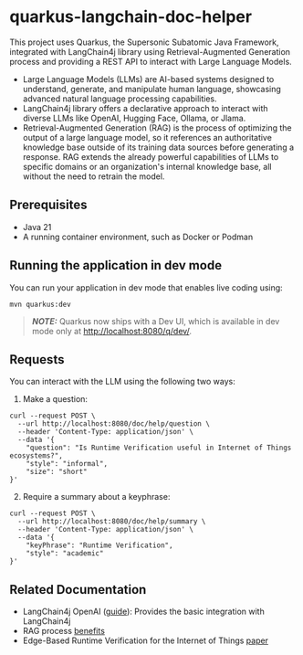 # quarkus-langchain-doc-helper

This project uses Quarkus, the Supersonic Subatomic Java Framework, integrated with LangChain4j
library using Retrieval-Augmented Generation process and
providing a REST API to interact with Large Language Models. 

- Large Language Models (LLMs) are AI-based systems designed to understand, generate, and manipulate human language, 
showcasing advanced natural language processing capabilities. 
- LangChain4j library offers a declarative approach to interact with diverse LLMs like OpenAI, Hugging Face, Ollama, or Jlama.
- Retrieval-Augmented Generation (RAG) is the process of optimizing the output of a large language model, so it references 
an authoritative knowledge base outside of its training data sources before generating a response. RAG extends the already
powerful capabilities of LLMs to specific domains or an organization's internal knowledge base, all without the need to retrain the model.

## Prerequisites
- Java 21
- A running container environment, such as Docker or Podman


## Running the application in dev mode

You can run your application in dev mode that enables live coding using:

```shell script
mvn quarkus:dev
```

> **_NOTE:_**  Quarkus now ships with a Dev UI, which is available in dev mode only at <http://localhost:8080/q/dev/>.

## Requests
You can interact with the LLM using the following two ways:

1) Make a question:
```
curl --request POST \
  --url http://localhost:8080/doc/help/question \
  --header 'Content-Type: application/json' \
  --data '{
	"question": "Is Runtime Verification useful in Internet of Things ecosystems?",
	"style": "informal",
	"size": "short"
}'
```

2) Require a summary about a keyphrase:

```
curl --request POST \
  --url http://localhost:8080/doc/help/summary \
  --header 'Content-Type: application/json' \
  --data '{
	"keyPhrase": "Runtime Verification",
	"style": "academic"
}'
```

## Related Documentation

- LangChain4j OpenAI ([guide](https://docs.quarkiverse.io/quarkus-langchain4j/dev/index.html)): Provides the basic integration with LangChain4j
- RAG process [benefits](https://aws.amazon.com/what-is/retrieval-augmented-generation/)
- Edge-Based Runtime Verification for the Internet of Things [paper](https://ieeexplore.ieee.org/stamp/stamp.jsp?tp=&arnumber=9411895)
